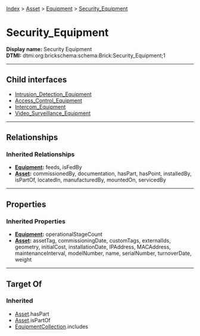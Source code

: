 [Index](../../../Index.md) > [Asset](../../Asset.md) > [Equipment](../Equipment.md) > [Security_Equipment](#)
# Security_Equipment

**Display name:** Security Equipment<br />
**DTMI:** dtmi:org:brickschema:schema:Brick:Security_Equipment;1

---

## Child interfaces
* [Intrusion_Detection_Equipment](Intrusion_Detection_Equipment.md)
* [Access_Control_Equipment](Access_Control_Equipment/Access_Control_Equipment.md)
* [Intercom_Equipment](Intercom_Equipment/Intercom_Equipment.md)
* [Video_Surveillance_Equipment](Video_Surveillance_Equipment/Video_Surveillance_Equipment.md)

---

## Relationships

### Inherited Relationships
* **[Equipment](../Equipment.md):** feeds, isFedBy
* **[Asset](../../Asset.md):** commissionedBy, documentation, hasPart, hasPoint, installedBy, isPartOf, locatedIn, manufacturedBy, mountedOn, servicedBy

---

## Properties

### Inherited Properties
* **[Equipment](../Equipment.md):** operationalStageCount
* **[Asset](../../Asset.md):** assetTag, commissioningDate, customTags, externalIds, geometry, initialCost, installationDate, IPAddress, MACAddress, maintenanceInterval, modelNumber, name, serialNumber, turnoverDate, weight

---

## Target Of
### Inherited
* [Asset](../../Asset.md).hasPart
* [Asset](../../Asset.md).isPartOf
* [EquipmentCollection](../../../Collection/AssetCollection/EquipmentCollection/EquipmentCollection.md).includes
